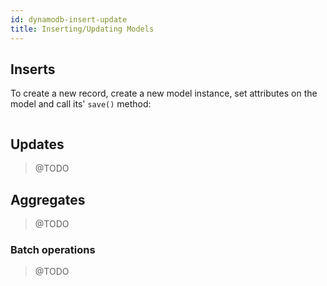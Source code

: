 ```yaml
---
id: dynamodb-insert-update
title: Inserting/Updating Models
---
```


## Inserts

To create a new record, create a new model instance, set attributes on the
model and call its' `save()` method:

```typescript

```

## Updates

> @TODO

## Aggregates

> @TODO

### Batch operations

> @TODO
